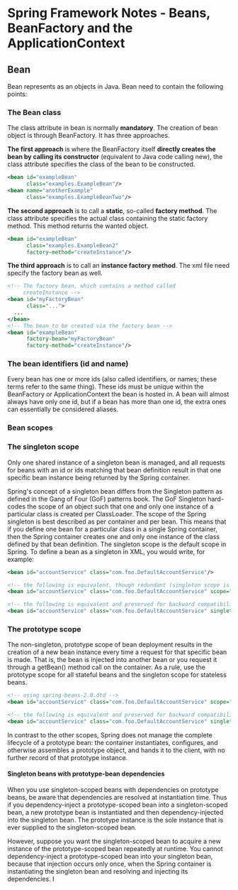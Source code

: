 # Spring Framework Notes - Beans, BeanFactory and the ApplicationContext


## Bean

Bean represents as an objects in Java. Bean need to contain the following points:

### The Bean class

The class attribute in bean is normally **mandatory**. The creation of bean object is through BeanFactory. It has three approaches.

**The first approach** is where the BeanFactory itself **directly creates the bean by calling its constructor** (equivalent to Java code calling new), the class attribute specifies the class of the bean to be constructed. 

```xml
<bean id="exampleBean"
      class="examples.ExampleBean"/>
<bean name="anotherExample"
      class="examples.ExampleBeanTwo"/> 
```

**The second approach** is to call a **static**, so-called **factory method**. The class attribute specifies the actual class containing the static factory method. This method returns the wanted object.

```xml
<bean id="exampleBean"
      class="examples.ExampleBean2"
      factory-method="createInstance"/>
```

**The third approach** is to call an **instance factory method**. The xml file need specify the factory bean as well.

```xml
<!-- The factory bean, which contains a method called
     createInstance -->
<bean id="myFactoryBean"
      class="...">
  ...
</bean>
<!-- The bean to be created via the factory bean -->
<bean id="exampleBean"
      factory-bean="myFactoryBean"
      factory-method="createInstance"/>
```

### The bean identifiers (id and name)

Every bean has one or more ids (also called identifiers, or names; these terms refer to the same thing). These ids must be unique within the BeanFactory or ApplicationContext the bean is hosted in. A bean will almost always have only one id, but if a bean has more than one id, the extra ones can essentially be considered aliases.


### Bean scopes

### The singleton scope

Only one shared instance of a singleton bean is managed, and all requests for beans with an id or ids matching that bean definition result in that one specific bean instance being returned by the Spring container.


Spring's concept of a singleton bean differs from the Singleton pattern as defined in the Gang of Four (GoF) patterns book. The GoF Singleton hard-codes the scope of an object such that one and only one instance of a particular class is created per ClassLoader. The scope of the Spring singleton is best described as per container and per bean. This means that if you define one bean for a particular class in a single Spring container, then the Spring container creates one and only one instance of the class defined by that bean definition. The singleton scope is the default scope in Spring. To define a bean as a singleton in XML, you would write, for example:

```xml
<bean id="accountService" class="com.foo.DefaultAccountService"/>

<!-- the following is equivalent, though redundant (singleton scope is the default); using spring-beans-2.0.dtd -->
<bean id="accountService" class="com.foo.DefaultAccountService" scope="singleton"/>

<!-- the following is equivalent and preserved for backward compatibility in spring-beans.dtd -->
<bean id="accountService" class="com.foo.DefaultAccountService" singleton="true"/>
```

### The prototype scope
The non-singleton, prototype scope of bean deployment results in the creation of a new bean instance every time a request for that specific bean is made. That is, the bean is injected into another bean or you request it through a getBean() method call on the container. As a rule, use the prototype scope for all stateful beans and the singleton scope for stateless beans.

```xml
<!-- using spring-beans-2.0.dtd -->
<bean id="accountService" class="com.foo.DefaultAccountService" scope="prototype"/>

<!-- the following is equivalent and preserved for backward compatibility in spring-beans.dtd -->
<bean id="accountService" class="com.foo.DefaultAccountService" singleton="false"/>
```

In contrast to the other scopes, Spring does not manage the complete lifecycle of a prototype bean: the container instantiates, configures, and otherwise assembles a prototype object, and hands it to the client, with no further record of that prototype instance.

#### Singleton beans with prototype-bean dependencies

When you use singleton-scoped beans with dependencies on prototype beans, be aware that dependencies are resolved at instantiation time. Thus if you dependency-inject a prototype-scoped bean into a singleton-scoped bean, a new prototype bean is instantiated and then dependency-injected into the singleton bean. The prototype instance is the sole instance that is ever supplied to the singleton-scoped bean.

However, suppose you want the singleton-scoped bean to acquire a new instance of the prototype-scoped bean repeatedly at runtime. You cannot dependency-inject a prototype-scoped bean into your singleton bean, because that injection occurs only once, when the Spring container is instantiating the singleton bean and resolving and injecting its dependencies. I
